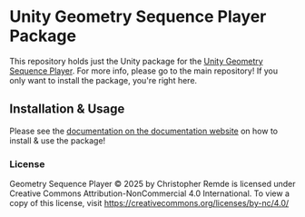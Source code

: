 # Unity Geometry Sequence Player Package
This repository holds just the Unity package for the [Unity Geometry Sequence Player](https://github.com/BuildingVolumes/Geometry_Sequence_Player).
For more info, please go to the main repository! If you only want to install the package, you're right here.

## Installation & Usage
Please see the [documentation on the documentation website](https://buildingvolumes.github.io/Unity_Geometry_Sequence_Player/docs/tutorials/installation/) on how to install & use the package!

### License
Geometry Sequence Player © 2025 by Christopher Remde is licensed under Creative Commons Attribution-NonCommercial 4.0 International. To view a copy of this license, visit https://creativecommons.org/licenses/by-nc/4.0/
